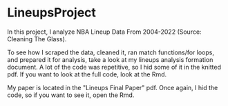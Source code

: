 # LineupsProject
In this project, I analyze NBA Lineup Data From 2004-2022 (Source: Cleaning The Glass). 

To see how I scraped the data, cleaned it, ran match functions/for loops, and prepared it for analysis, take a look at my lineups analysis formation document. A lot of the code was repetitive, so I hid some of it in the knitted pdf. If you want to look at the full code, look at the Rmd.

My paper is located in the "Lineups Final Paper" pdf. Once again, I hid the code, so if you want to see it, open the Rmd.
